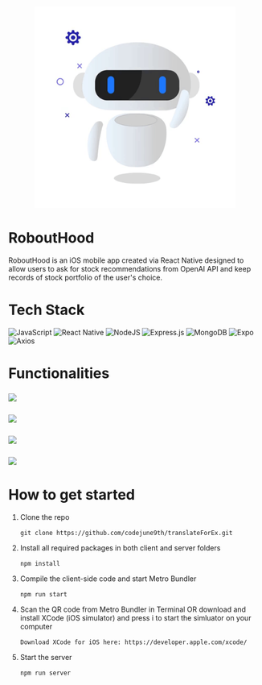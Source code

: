 <div align="center">
<img alt="RoboutHood" src="https://github.com/codejune9th/RoboutHood/blob/main/Assets/robouthoodgiphy.gif" width="400" height="400" />
</div>

# RoboutHood
RoboutHood is an iOS mobile app created via React Native designed to allow users to ask for stock recommendations from OpenAI API and keep records of stock portfolio of the user's choice. 

# Tech Stack
![JavaScript](https://img.shields.io/badge/javascript-%23323330.svg?style=for-the-badge&logo=javascript&logoColor=%23F7DF1E) ![React Native](https://img.shields.io/badge/react_native-%2320232a.svg?style=for-the-badge&logo=react&logoColor=%2361DAFB) ![NodeJS](https://img.shields.io/badge/node.js-6DA55F?style=for-the-badge&logo=node.js&logoColor=white) ![Express.js](https://img.shields.io/badge/express.js-%23404d59.svg?style=for-the-badge&logo=express&logoColor=%2361DAFB) ![MongoDB](https://img.shields.io/badge/MongoDB-%234ea94b.svg?style=for-the-badge&logo=mongodb&logoColor=white) ![Expo](https://img.shields.io/badge/expo-1C1E24?style=for-the-badge&logo=expo&logoColor=#D04A37) ![Axios](https://img.shields.io/badge/-Axios-671ddf?logo=axios&logoColor=black&style=for-the-badge)

# Functionalities

### 
<img src="https://media.giphy.com/media/v1.Y2lkPTc5MGI3NjExODZjMTI5MDQyMWNmOTViNDQ1NjQ1NzczZDEwZWYxOTIyOTI0ZDM4YyZjdD1n/O411DCzlnEdzL61nlN/giphy.gif" />

### 
<img src="https://media.giphy.com/media/5GwKOjl8YPIIfWioji/giphy.gif" />

### 
<img src="https://media.giphy.com/media/vPF9nizjpeuQTzCaiU/giphy.gif" />

### 
<img src="https://media.giphy.com/media/v1.Y2lkPTc5MGI3NjExZjk2N2UwN2U4NmM2YmQyZWVjZTU5NDQyMDY0OWEzZDhhNDdkM2QxNSZjdD1n/WNnNOKQ146JqomrEVk/giphy.gif" />

# How to get started
1. Clone the repo
    ```
    git clone https://github.com/codejune9th/translateForEx.git
    ```
2. Install all required packages in both client and server folders
    ```
    npm install
    ```
3. Compile the client-side code and start Metro Bundler
   ```
   npm run start 
   ```
4. Scan the QR code from Metro Bundler in Terminal OR download and install XCode (iOS simulator) and press i to start the simluator on your computer
   ```
   Download XCode for iOS here: https://developer.apple.com/xcode/
   ```
5. Start the server
   ```
   npm run server
   ```
